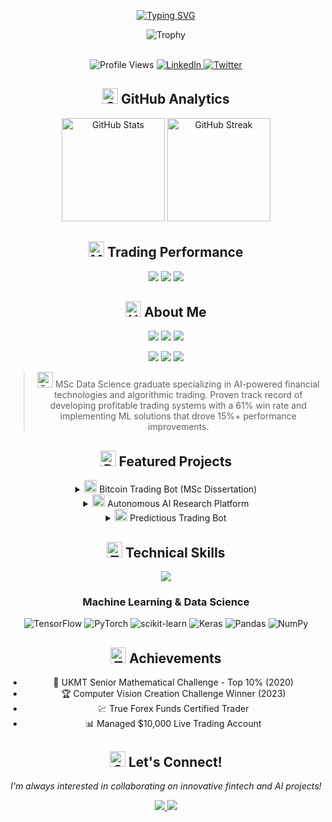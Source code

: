 <div align="center">

[![Typing SVG](https://readme-typing-svg.herokuapp.com?font=Fira+Code&weight=600&size=30&duration=3000&pause=1000&color=2F81F7&background=1A1B27&center=true&vCenter=true&width=850&lines=Hi+there%2C+I'm+Mohamad+Kanso+👋;AI+%26+Algorithmic+Trading+Expert+💹;MSc+Data+Science+Graduate+🎓;Building+the+Future+of+Trading+🚀)](https://git.io/typing-svg)

<div align="center">
<img src="https://github-profile-trophy.vercel.app/?username=MohamadKanso&theme=tokyonight&no-frame=true&row=1&column=7" alt="Trophy" align="center"/>
</div>

<br>

<p align="center">
    <img src="https://komarev.com/ghpvc/?username=MohamadKanso&style=for-the-badge&color=blue" alt="Profile Views"/>
    <a href="https://www.linkedin.com/in/mohamad-kanso/">
        <img src="https://img.shields.io/badge/LinkedIn-0077B5?style=for-the-badge&logo=linkedin&logoColor=white" alt="LinkedIn"/>
    </a>
    <a href="https://twitter.com/MoAliKanso">
        <img src="https://img.shields.io/badge/Twitter-1DA1F2?style=for-the-badge&logo=twitter&logoColor=white" alt="Twitter"/>
    </a>
</p>

## <img src="https://raw.githubusercontent.com/Tarikul-Islam-Anik/Animated-Fluent-Emojis/master/Emojis/Objects/Chart%20Increasing.png" alt="Chart Increasing" width="25" height="25" /> GitHub Analytics

<p align="center">
<img src="https://github-readme-stats.vercel.app/api?username=MohamadKanso&show_icons=true&theme=tokyonight&hide_border=true&bg_color=1A1B27&title_color=2F81F7&icon_color=2F81F7" alt="GitHub Stats" height="165"/>
<img src="https://github-readme-streak-stats.herokuapp.com/?user=MohamadKanso&theme=tokyonight&hide_border=true&background=1A1B27&ring=2F81F7&fire=2F81F7&currStreakLabel=2F81F7" alt="GitHub Streak" height="165"/>
</p>

## <img src="https://raw.githubusercontent.com/Tarikul-Islam-Anik/Animated-Fluent-Emojis/master/Emojis/Objects/Money%20Bag.png" alt="Money Bag" width="25" height="25" /> Trading Performance

<p align="center">
    <img src="https://img.shields.io/badge/Trading_Win_Rate-61%25-success?style=for-the-badge&color=2F81F7"/>
    <img src="https://img.shields.io/badge/Risk_Reward_Ratio-3.62-blue?style=for-the-badge&color=2F81F7"/>
    <img src="https://img.shields.io/badge/Trading_ROI-25.77%25-green?style=for-the-badge&color=2F81F7"/>
</p>

## <img src="https://raw.githubusercontent.com/Tarikul-Islam-Anik/Animated-Fluent-Emojis/master/Emojis/Objects/Hammer%20and%20Pick.png" alt="Hammer and Pick" width="25" height="25" /> About Me

<p align="center">
  <img src="https://img.shields.io/badge/Focus-AI%20Trading-2F81F7?style=for-the-badge&logoColor=white"/>
  <img src="https://img.shields.io/badge/Education-MSc%20Data%20Science-2F81F7?style=for-the-badge&logoColor=white"/>
  <img src="https://img.shields.io/badge/Location-London,%20UK-2F81F7?style=for-the-badge&logoColor=white"/>
</p>

<p align="center">
  <img src="https://img.shields.io/badge/English-Native-2F81F7?style=for-the-badge"/>
  <img src="https://img.shields.io/badge/Arabic-Native-2F81F7?style=for-the-badge"/>
  <img src="https://img.shields.io/badge/French-Conversational-2F81F7?style=for-the-badge"/>
</p>

> <img src="https://raw.githubusercontent.com/Tarikul-Islam-Anik/Animated-Fluent-Emojis/master/Emojis/People/Technologist.png" alt="Technologist" width="25" height="25" /> MSc Data Science graduate specializing in AI-powered financial technologies and algorithmic trading. Proven track record of developing profitable trading systems with a 61% win rate and implementing ML solutions that drove 15%+ performance improvements.

## <img src="https://raw.githubusercontent.com/Tarikul-Islam-Anik/Animated-Fluent-Emojis/master/Emojis/Objects/Rocket.png" alt="Rocket" width="25" height="25" /> Featured Projects

<details>
<summary><img src="https://raw.githubusercontent.com/Tarikul-Islam-Anik/Animated-Fluent-Emojis/master/Emojis/Objects/Robot.png" alt="Robot" width="20" height="20" /> Bitcoin Trading Bot (MSc Dissertation)</summary>

- Achieved 25.77% profit in backtesting
- Implemented bidirectional LSTM architecture
- Executed 665 trades with 6.2% ROI
- Integrated with Binance API for live trading
- Tech Stack: Python, TensorFlow, Pandas
</details>

<details>
<summary><img src="https://raw.githubusercontent.com/Tarikul-Islam-Anik/Animated-Fluent-Emojis/master/Emojis/Objects/Brain.png" alt="Brain" width="20" height="20" /> Autonomous AI Research Platform</summary>

- Improved model performance by 20%
- Implemented reinforcement learning & NAS
- Automated model generation and optimization
- Tech Stack: PyTorch, Ray
</details>

<details>
<summary><img src="https://raw.githubusercontent.com/Tarikul-Islam-Anik/Animated-Fluent-Emojis/master/Emojis/Objects/Chart%20Increasing.png" alt="Chart" width="20" height="20" /> Predictious Trading Bot</summary>

- Enhanced trade success by 16.4%
- Implemented Black-Scholes Option Pricing
- Real-time market data analysis
- Tech Stack: Python, Pandas, NumPy
</details>

## <img src="https://raw.githubusercontent.com/Tarikul-Islam-Anik/Animated-Fluent-Emojis/master/Emojis/Objects/Hammer%20and%20Wrench.png" alt="Tools" width="25" height="25" /> Technical Skills

<p align="center">
<img src="https://skillicons.dev/icons?i=python,java,r,matlab,tensorflow,pytorch,git,docker,django,aws,linux,vim&theme=dark" />
</p>

### Machine Learning & Data Science
![TensorFlow](https://img.shields.io/badge/TensorFlow-%23FF6F00.svg?style=for-the-badge&logo=tensorflow&logoColor=white&color=2F81F7)
![PyTorch](https://img.shields.io/badge/PyTorch-%23EE4C2C.svg?style=for-the-badge&logo=pytorch&logoColor=white&color=2F81F7)
![scikit-learn](https://img.shields.io/badge/scikit--learn-%23F7931E.svg?style=for-the-badge&logo=scikit-learn&logoColor=white&color=2F81F7)
![Keras](https://img.shields.io/badge/Keras-%23D00000.svg?style=for-the-badge&logo=Keras&logoColor=white&color=2F81F7)
![Pandas](https://img.shields.io/badge/pandas-%23150458.svg?style=for-the-badge&logo=pandas&logoColor=white&color=2F81F7)
![NumPy](https://img.shields.io/badge/numpy-%23013243.svg?style=for-the-badge&logo=numpy&logoColor=white&color=2F81F7)

## <img src="https://raw.githubusercontent.com/Tarikul-Islam-Anik/Animated-Fluent-Emojis/master/Emojis/Objects/Trophy.png" alt="Trophy" width="25" height="25" /> Achievements

- 🥇 UKMT Senior Mathematical Challenge - Top 10% (2020)
- 🏆 Computer Vision Creation Challenge Winner (2023)
- 💹 True Forex Funds Certified Trader
- 📊 Managed $10,000 Live Trading Account

## <img src="https://raw.githubusercontent.com/Tarikul-Islam-Anik/Animated-Fluent-Emojis/master/Emojis/Objects/Incoming%20Envelope.png" alt="Contact" width="25" height="25" /> Let's Connect!

<p align="center">
  <i>I'm always interested in collaborating on innovative fintech and AI projects!</i>
</p>

<p align="center">
  <a href="https://www.linkedin.com/in/mohamad-kanso/">
    <img src="https://img.shields.io/badge/LinkedIn-0077B5?style=for-the-badge&logo=linkedin&logoColor=white&color=2F81F7"/>
  </a>
  <a href="https://twitter.com/MoAliKanso">
    <img src="https://img.shields.io/badge/Twitter-1DA1F2?style=for-the-badge&logo=twitter&logoColor=white&color=2F81F7"/>
  </a>
</p>

</div>
